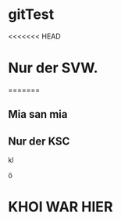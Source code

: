 # gitTest

<<<<<<< HEAD
# Nur der SVW.
=======
## Mia san mia
  
## Nur der KSC

kl

ö
# KHOI WAR HIER
